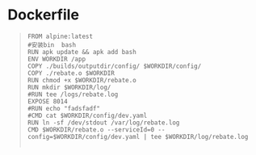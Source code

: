 # Dockerfile

> ```
> FROM alpine:latest
> #安装bin  bash
> RUN apk update && apk add bash
> ENV WORKDIR /app
> COPY ./builds/outputdir/config/ $WORKDIR/config/
> COPY ./rebate.o $WORKDIR
> RUN chmod +x $WORKDIR/rebate.o
> RUN mkdir $WORKDIR/log/
> #RUN tee /logs/rebate.log
> EXPOSE 8014
> #RUN echo "fadsfadf"
> #CMD cat $WORKDIR/config/dev.yaml
> RUN ln -sf /dev/stdout /var/log/rebate.log
> CMD $WORKDIR/rebate.o --serviceId=0 --config=$WORKDIR/config/dev.yaml | tee $WORKDIR/log/rebate.log
>
>
> ```



